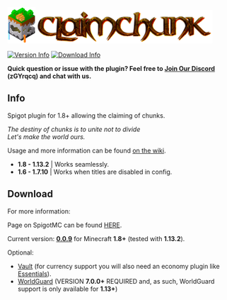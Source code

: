 ![ClaimChunk Logo](imgs/icon64.png)![ClaimChunk Title](imgs/logo_carrier.png)

[![Version Info](https://img.shields.io/badge/version-0.0.9-brightgreen.svg)](https://github.com/cjburkey01/ClaimChunk/releases)
[![Download Info](https://img.shields.io/badge/Download-Spigot-blue.svg)](https://www.spigotmc.org/resources/claimchunk.44458/)

**Quick question or issue with the plugin? Feel free to [Join Our Discord](https://discord.gg/zGYrqcq) (zGYrqcq) and chat with us.**

Info
---
Spigot plugin for 1.8+ allowing the claiming of chunks.

*The destiny of chunks is to unite not to divide*<br/>
*Let's make the world ours.*

Usage and more information can be found [on the wiki](https://github.com/cjburkey01/ClaimChunk/wiki).

* **1.8 - 1.13.2** | Works seamlessly.
* **1.6 - 1.7.10** | Works when titles are disabled in config.

Download 
---

For more information:

Page on SpigotMC can be found [HERE](https://www.spigotmc.org/resources/claimchunk.44458/).

Current version: **[0.0.9](https://github.com/cjburkey01/ClaimChunk/releases/tag/0.0.9)** for Minecraft **1.8+** (tested with **1.13.2**).

Optional:
* [Vault](https://www.spigotmc.org/resources/vault.34315/) (for currency support you will also need an economy plugin like [Essentials](https://www.spigotmc.org/resources/essentialsx.9089/)).
* [WorldGuard](https://dev.bukkit.org/projects/worldguard) (VERSION **7.0.0+** REQUIRED and, as such, WorldGuard support is only available for **1.13+**)
